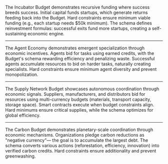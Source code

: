 The Incubator Budget demonstrates recursive funding where success breeds success.
Initial capital funds startups, which generate returns feeding back into the
Budget. Hard constraints ensure minimum viable funding (e.g., each startup
needs $50k minimum). The schema defines reinvestment formulas: successful
exits fund more startups, creating a self-sustaining economic engine.


---

The Agent Economy demonstrates emergent specialization through economic
incentives. Agents bid for tasks using earned credits, with the Budget's
schema rewarding efficiency and penalizing waste. Successful agents
accumulate resources to bid on harder tasks, naturally creating specialists.
Hard constraints ensure minimum agent diversity and prevent monopolization.


---

The Supply Network Budget showcases autonomous coordination through economic
signals. Suppliers, manufacturers, and distributors bid for resources using
multi-currency budgets (materials, transport capacity, storage space).
Smart contracts execute when budget constraints align. Hard minimums ensure
critical supplies, while the schema optimizes for global efficiency.


---

The Carbon Budget demonstrates planetary-scale coordination through economic
mechanisms. Organizations pledge carbon reductions as "negative currency"—
the goal is to accumulate the largest debt. The schema converts various
actions (reforestation, efficiency, innovation) into verified carbon credits.
Hard constraints ensure additionality and prevent greenwashing.
